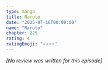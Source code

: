 ```yaml
---
type: manga
title: Naruto
date: "2025-07-16T00:00:00"
name: "Naruto"
chapter: 225
rating: 4
ratingEmoji: "⭐️⭐️⭐️⭐️"
---
```


_[No review was written for this episode]_